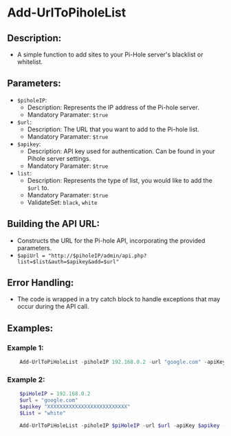 # Add-UrlToPiholeList
## Description:
* A simple function to add sites to your Pi-Hole server's blacklist or whitelist. 

## Parameters:
* `$piholeIP`:
    * Description: Represents the IP address of the Pi-hole server.
    * Mandatory Paramater: `$true`
* `$url`:
    * Description: The URL that you want to add to the Pi-hole list.
    * Mandatory Paramater: `$true`
* `$apikey`:
    * Description: API key used for authentication. Can be found in your Pihole server settings.
    * Mandatory Paramater: `$true`
* `list`:
    * Description: Represents the type of list, you would like to add the `$url` to.
    * Mandatory Paramater: `$true`
    * ValidateSet: `black`, `white`

## Building the API URL:
* Constructs the URL for the Pi-hole API, incorporating the provided parameters.
* ```$apiUrl = "http://$piholeIP/admin/api.php?list=$list&auth=$apikey&add=$url"```

## Error Handling:
* The code is wrapped in a try catch block to handle exceptions that may occur during the API call.

## Examples:
### Example 1:
```powershell
    Add-UrlToPiHoleList -piholeIP 192.168.0.2 -url "google.com" -apiKey "XXXXXXXXXXXXXXXXXXXXXXXXXXX" -List black
```
### Example 2:
```powershell
    $piHoleIP = 192.168.0.2
    $url = "google.com"
    $apikey "XXXXXXXXXXXXXXXXXXXXXXXXXX"
    $List = "white"

    Add-UrlToPiHoleList -piholeIP $piHoleIP -url $url -apiKey $apikey -List $list
```
